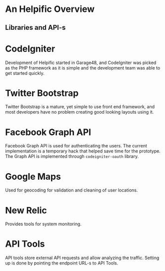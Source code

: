 An Helpific Overview
==============================

Libraries and API-s
------------------------------

# CodeIgniter

Development of Helpific started in Garage48, and CodeIgniter was picked as the PHP framework as it is simple and the
development team was able to get started quickly.

# Twitter Bootstrap

Twitter Bootstrap is a mature, yet simple to use front end framework, and most developers have no problem creating
good looking layouts using it.

# Facebook Graph API

Facebook Graph API is used for authenticating the users. The current implementation is a temporary hack that helped
save time for the prototype. The Graph API is implemented through `codeigniter-oauth` library.

# Google Maps

Used for geocoding for validation and cleaning of user locations.

# New Relic

Provides tools for system monitoring.

# API Tools

API tools store external API requests and allow analyzing the traffic. Setting up is done by pointing the endpoint
URL-s to API Tools.